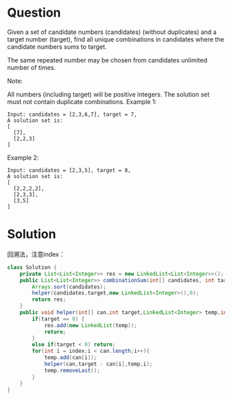 # Question
Given a set of candidate numbers (candidates) (without duplicates) and a target number (target), find all unique combinations in candidates where the candidate numbers sums to target.

The same repeated number may be chosen from candidates unlimited number of times.

Note:

All numbers (including target) will be positive integers.
The solution set must not contain duplicate combinations.
Example 1:

    Input: candidates = [2,3,6,7], target = 7,
    A solution set is:
    [
      [7],
      [2,2,3]
    ]
Example 2:

    Input: candidates = [2,3,5], target = 8,
    A solution set is:
    [
      [2,2,2,2],
      [2,3,3],
      [3,5]
    ]
# Solution
回溯法，注意index：
```java
class Solution {
    private List<List<Integer>> res = new LinkedList<List<Integer>>();
    public List<List<Integer>> combinationSum(int[] candidates, int target) {
        Arrays.sort(candidates);
        helper(candidates,target,new LinkedList<Integer>(),0);
        return res;
    }
    public void helper(int[] can,int target,LinkedList<Integer> temp,int index){
        if(target == 0) {
            res.add(new LinkedList(temp));
            return;
        }
        else if(target < 0) return;
        for(int i = index;i < can.length;i++){
            temp.add(can[i]);
            helper(can,target - can[i],temp,i);
            temp.removeLast();
        }
    }
}
```
